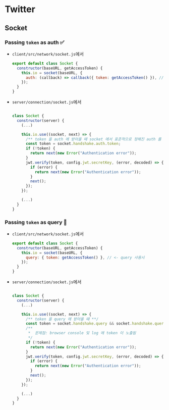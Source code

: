 # Twitter

## Socket

### Passing `token` as auth ✅

- `client/src/network/socket.js`에서

  ```js
  export default class Socket {
    constructor(baseURL, getAccessToken) {
      this.io = socket(baseURL, {
        auth: (callback) => callback({ token: getAccessToken() }), // <- auth 사용시
      });
    }
  }
  ```

- `server/connection/socket.js`에서

  ```js

  class Socket {
    constructor(server) {
      (...)

      this.io.use((socket, next) => {
        /** token 을 auth 에 받아올 때 socket 에서 표준적으로 정해진 auth 를 사용해야 한다 **/
        const token = socket.handshake.auth.token;
        if (!token) {
          return next(new Error("Authentication error"));
        }
        jwt.verify(token, config.jwt.secretKey, (error, decoded) => {
          if (error) {
            return next(new Error("Authentication error"));
          }
          next();
        });
      });

      (...)
    }
  }
  ```

### Passing `token` as query 🚫

- `client/src/network/socket.js`에서

  ```js
  export default class Socket {
    constructor(baseURL, getAccessToken) {
      this.io = socket(baseURL, {
        query: { token: getAccessToken() }, // <- query 사용시
      });
    }
  }
  ```

- `server/connection/socket.js`에서

  ```js

  class Socket {
    constructor(server) {
      (...)

      this.io.use((socket, next) => {
        /** token 을 query 에 받아올 때 **/
        const token = socket.handshake.query && socket.handshake.query.token
        /**
         *  문제점: browser console 및 log 에 token 이 노출됨
         */
        if (!token) {
          return next(new Error("Authentication error"));
        }
        jwt.verify(token, config.jwt.secretKey, (error, decoded) => {
          if (error) {
            return next(new Error("Authentication error"));
          }
          next();
        });
      });

      (...)
    }
  }
  ```
